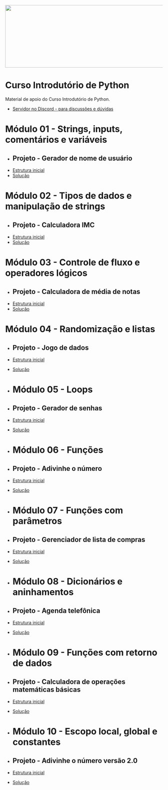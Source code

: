 <p align="center">
  <img width="800" height="200" src="https://github.com/polimorfismo/assets-curso-flutter-e-dart/blob/main/imagens/banner_polimorfismo.png">
</p>

# Curso Introdutório de Python
Material de apoio do Curso Introdutório de Python.

* [Servidor no Discord - para discussões e dúvidas](https://discord.gg/xJkJSkB)

# Módulo 01 - Strings, inputs, comentários e variáveis

* ## Projeto - Gerador de nome de usuário
* [Estrutura inicial](https://replit.com/@lucasfv1/ProjetoGeradorDeNomeDeUsuario)
* [Solução](https://github.com)

# Módulo 02 - Tipos de dados e manipulação de strings

* ## Projeto - Calculadora IMC
* [Estrutura inicial](https://replit.com/@lucasfv1/ProjetoGeradorDeNomeDeUsuario)
* [Solução](https://github.com)

# Módulo 03 - Controle de fluxo e operadores lógicos

* ## Projeto - Calculadora de média de notas
* [Estrutura inicial](https://replit.com/@lucasfv1/ProjetoGeradorDeNomeDeUsuario)
* [Solução](https://github.com)

# Módulo 04 - Randomização e listas

* ## Projeto - Jogo de dados
* [Estrutura inicial](https://replit.com/@lucasfv1/ProjetoGeradorDeNomeDeUsuario)
* [Solução](https://github.com)

* # Módulo 05 - Loops
  
* ## Projeto - Gerador de senhas
* [Estrutura inicial](https://replit.com/@lucasfv1/ProjetoGeradorDeNomeDeUsuario)
* [Solução](https://github.com)

* # Módulo 06 - Funções
  
* ## Projeto - Adivinhe o número
* [Estrutura inicial](https://replit.com/@lucasfv1/ProjetoGeradorDeNomeDeUsuario)
* [Solução](https://github.com)

* # Módulo 07 - Funções com parâmetros
  
* ## Projeto - Gerenciador de lista de compras
* [Estrutura inicial](https://replit.com/@lucasfv1/ProjetoGeradorDeNomeDeUsuario)
* [Solução](https://github.com)

* # Módulo 08 - Dicionários e aninhamentos
  
* ## Projeto - Agenda telefônica
* [Estrutura inicial](https://replit.com/@lucasfv1/ProjetoGeradorDeNomeDeUsuario)
* [Solução](https://github.com)

* # Módulo 09 - Funções com retorno de dados
  
* ## Projeto - Calculadora de operações matemáticas básicas
* [Estrutura inicial](https://replit.com/@lucasfv1/ProjetoGeradorDeNomeDeUsuario)
* [Solução](https://github.com)

* # Módulo 10 - Escopo local, global e constantes
  
* ## Projeto - Adivinhe o número versão 2.0
* [Estrutura inicial](https://replit.com/@lucasfv1/ProjetoGeradorDeNomeDeUsuario)
* [Solução](https://github.com)
